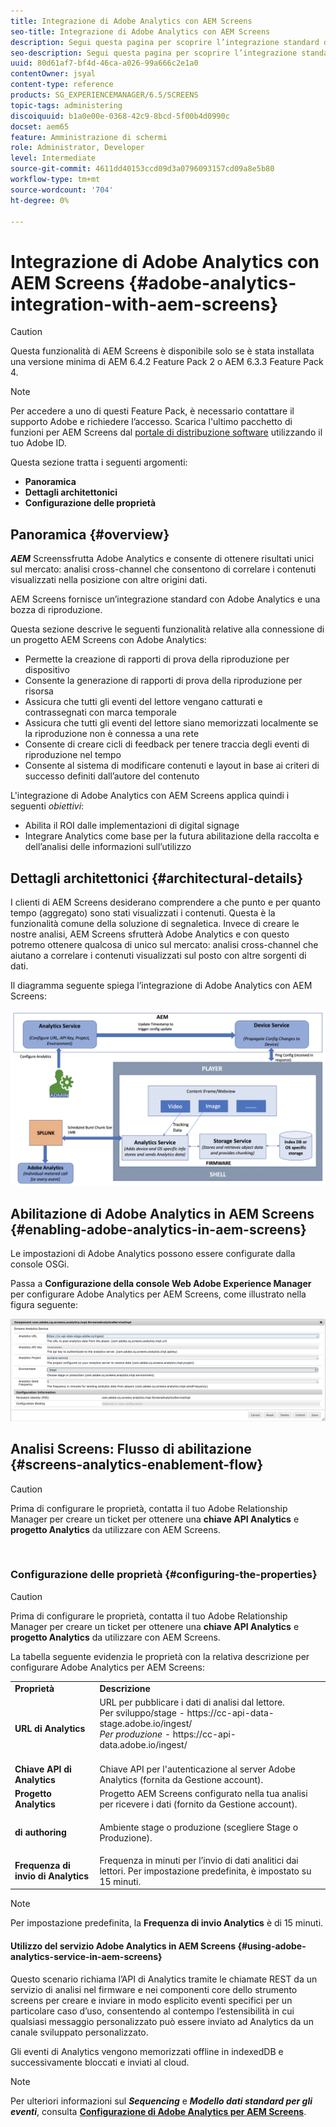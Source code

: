 ```yaml
---
title: Integrazione di Adobe Analytics con AEM Screens
seo-title: Integrazione di Adobe Analytics con AEM Screens
description: Segui questa pagina per scoprire l’integrazione standard di AEM Screens con Adobe Analytics e ti fornisce una bozza di riproduzione.
seo-description: Segui questa pagina per scoprire l’integrazione standard di AEM Screens con Adobe Analytics e ti fornisce una bozza di riproduzione.
uuid: 80d61af7-bf4d-46ca-a026-99a666c2e1a0
contentOwner: jsyal
content-type: reference
products: SG_EXPERIENCEMANAGER/6.5/SCREENS
topic-tags: administering
discoiquuid: b1a0e00e-0368-42c9-8bcd-5f00b4d0990c
docset: aem65
feature: Amministrazione di schermi
role: Administrator, Developer
level: Intermediate
source-git-commit: 4611dd40153ccd09d3a0796093157cd09a8e5b80
workflow-type: tm+mt
source-wordcount: '704'
ht-degree: 0%

---
```



# Integrazione di Adobe Analytics con AEM Screens {#adobe-analytics-integration-with-aem-screens}

>[!CAUTION]
>
>Questa funzionalità di AEM Screens è disponibile solo se è stata installata una versione minima di AEM 6.4.2 Feature Pack 2 o AEM 6.3.3 Feature Pack 4.

>[!NOTE]
>
>Per accedere a uno di questi Feature Pack, è necessario contattare il supporto Adobe e richiedere l’accesso. Scarica l&#39;ultimo pacchetto di funzioni per AEM Screens dal [portale di distribuzione software](https://experience.adobe.com/#/downloads/content/software-distribution/en/aem.html) utilizzando il tuo Adobe ID.

Questa sezione tratta i seguenti argomenti:

* **Panoramica**
* **Dettagli architettonici**
* **Configurazione delle proprietà**

## Panoramica {#overview}

***AEM*** Screenssfrutta Adobe Analytics e consente di ottenere risultati unici sul mercato: analisi cross-channel che consentono di correlare i contenuti visualizzati nella posizione con altre origini dati.

AEM Screens fornisce un’integrazione standard con Adobe Analytics e una bozza di riproduzione.

Questa sezione descrive le seguenti funzionalità relative alla connessione di un progetto AEM Screens con Adobe Analytics:

* Permette la creazione di rapporti di prova della riproduzione per dispositivo
* Consente la generazione di rapporti di prova della riproduzione per risorsa
* Assicura che tutti gli eventi del lettore vengano catturati e contrassegnati con marca temporale
* Assicura che tutti gli eventi del lettore siano memorizzati localmente se la riproduzione non è connessa a una rete
* Consente di creare cicli di feedback per tenere traccia degli eventi di riproduzione nel tempo
* Consente al sistema di modificare contenuti e layout in base ai criteri di successo definiti dall’autore del contenuto

L&#39;integrazione di Adobe Analytics con AEM Screens applica quindi i seguenti *obiettivi*:

* Abilita il ROI dalle implementazioni di digital signage
* Integrare Analytics come base per la futura abilitazione della raccolta e dell’analisi delle informazioni sull’utilizzo

## Dettagli architettonici {#architectural-details}

I clienti di AEM Screens desiderano comprendere a che punto e per quanto tempo (aggregato) sono stati visualizzati i contenuti. Questa è la funzionalità comune della soluzione di segnaletica. Invece di creare le nostre analisi, AEM Screens sfrutterà Adobe Analytics e con questo potremo ottenere qualcosa di unico sul mercato: analisi cross-channel che aiutano a correlare i contenuti visualizzati sul posto con altre sorgenti di dati.

Il diagramma seguente spiega l’integrazione di Adobe Analytics con AEM Screens:

![screen_shot_2018-09-12at85611am](assets/screen_shot_2018-09-12at85611am.png)

## Abilitazione di Adobe Analytics in AEM Screens {#enabling-adobe-analytics-in-aem-screens}

Le impostazioni di Adobe Analytics possono essere configurate dalla console OSGi.

Passa a **Configurazione della console Web Adobe Experience Manager** per configurare Adobe Analytics per AEM Screens, come illustrato nella figura seguente:

![screen_shot_2018-09-04at25550pm](assets/screen_shot_2018-09-04at25550pm.png)

## Analisi Screens: Flusso di abilitazione {#screens-analytics-enablement-flow}

>[!CAUTION]
>
>Prima di configurare le proprietà, contatta il tuo Adobe Relationship Manager per creare un ticket per ottenere una **chiave API Analytics** e **progetto Analytics** da utilizzare con AEM Screens.

![]()

### Configurazione delle proprietà {#configuring-the-properties}

>[!CAUTION]
>
>Prima di configurare le proprietà, contatta il tuo Adobe Relationship Manager per creare un ticket per ottenere una **chiave API Analytics** e **progetto Analytics** da utilizzare con AEM Screens.

La tabella seguente evidenzia le proprietà con la relativa descrizione per configurare Adobe Analytics per AEM Screens:

<table>
 <tbody>
  <tr>
   <td><strong>Proprietà</strong></td>
   <td><strong>Descrizione</strong></td>
  </tr>
  <tr>
   <td><strong>URL di Analytics</strong></td>
   <td>URL per pubblicare i dati di analisi dal lettore. <br>
   Per sviluppo/stage</em>  - https://cc-api-data-stage.adobe.io/ingest/<br /> <em>Per produzione</em>  - https://cc-api-data.adobe.io/ingest/</em><br /> <br /></td>
  </tr>
  <tr>
   <td><strong>Chiave API di Analytics</strong></td>
   <td>Chiave API per l'autenticazione al server Adobe Analytics (fornita da Gestione account).</td>
  </tr>
  <tr>
   <td><strong>Progetto Analytics</strong></td>
   <td>Progetto AEM Screens configurato nella tua analisi per ricevere i dati (fornito da Gestione account).</td>
  </tr>
  <tr>
   <td><strong>di authoring</strong></td>
   <td><p>Ambiente stage o produzione (scegliere Stage o Produzione).</p></td>
  </tr>
  <tr>
   <td><strong>Frequenza di invio di Analytics</strong></td>
   <td>Frequenza in minuti per l’invio di dati analitici dai lettori. Per impostazione predefinita, è impostato su 15 minuti.</td>
  </tr>
 </tbody>
</table>

>[!NOTE]
>
>Per impostazione predefinita, la **Frequenza di invio Analytics** è di 15 minuti.

#### Utilizzo del servizio Adobe Analytics in AEM Screens {#using-adobe-analytics-service-in-aem-screens}

Questo scenario richiama l’API di Analytics tramite le chiamate REST da un servizio di analisi nel firmware e nei componenti core dello strumento screens per creare e inviare in modo esplicito eventi specifici per un particolare caso d’uso, consentendo al contempo l’estensibilità in cui qualsiasi messaggio personalizzato può essere inviato ad Analytics da un canale sviluppato personalizzato.

Gli eventi di Analytics vengono memorizzati offline in indexedDB e successivamente bloccati e inviati al cloud.

>[!NOTE]
>
>Per ulteriori informazioni sul ***Sequencing*** e ***Modello dati standard per gli eventi***, consulta **[Configurazione di Adobe Analytics per AEM Screens](configuring-adobe-analytics-aem-screens.md)**.

